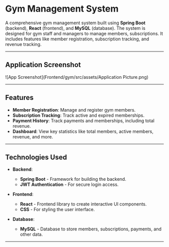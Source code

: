 # Gym Management System

A comprehensive gym management system built using **Spring Boot** (backend), **React** (frontend), and **MySQL** (database). The system is designed for gym staff and managers to manage members, subscriptions. It includes features like member registration, subscription tracking, and revenue tracking.

---
## Application Screenshot

![App Screenshot](Frontend/gym/src/assets/Application Picture.png)

---

## Features

- **Member Registration**: Manage and register gym members.
- **Subscription Tracking**: Track active and expired memberships.
- **Payment History**: Track payments and memberships, including total revenue.
- **Dashboard**: View key statistics like total members, active members, revenue, and more.
---

## Technologies Used

- **Backend**: 
  - **Spring Boot** - Framework for building the backend.
  - **JWT Authentication** - For secure login access.
  
- **Frontend**:
  - **React** - Frontend library to create interactive UI components.
  - **CSS** - For styling the user interface.

- **Database**:
  - **MySQL** - Database to store members, subscriptions, payments, and other data.

---
